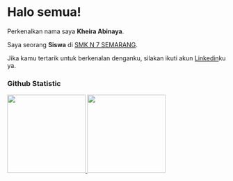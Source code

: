 # Halo semua! 

Perkenalkan nama saya **Kheira Abinaya**.<br>

Saya seorang **Siswa** di [SMK N 7 SEMARANG](https://smkn7semarang.sch.id/).<br>

Jika kamu tertarik untuk berkenalan denganku, silakan ikuti akun [Linkedin](www.linkedin.com/in/kheira-abinaya-677ba2286/)ku ya.

### Github Statistic
<p align="left">
<a href="https://github.com/481n4y4">
  <img height="180em" src="https://github-readme-stats-eight-theta.vercel.app/api?username=481n4y4&show_icons=true&theme=algolia&include_all_commits=true&count_private=true"/>
  <img height="180em" src="https://github-readme-stats-eight-theta.vercel.app/api/top-langs/?username=481n4y4&layout=compact&theme=algolia"/>
</a>
</p>
